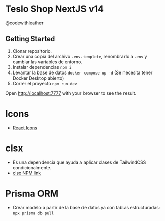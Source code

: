 # Teslo Shop NextJS v14
@codewithleather

## Getting Started
1. Clonar repositorio.
2. Crear una copia del archivo `.env.templete`, renombrarlo a `.env` y cambiar las variables de entorno.
3. Instalar dependencias ```npm i```
4. Levantar la base de datos ```docker compose up -d``` (Se necesita tener Docker Desktop abierto)
5. Correr el proyecto ```npm run dev```

Open [http://localhost:7777](http://localhost:7777) with your browser to see the result.

# Icons
- [React Icons](https://react-icons.github.io/react-icons/)

# clsx

- Es una dependencia que ayuda a aplicar clases de TailwindCSS condicionalmente.
- [clsx NPM link](https://www.npmjs.com/package/clsx)

# Prisma ORM

- Crear modelo a partir de la base de datos ya con tablas estructuradas: ```npx prisma db pull```